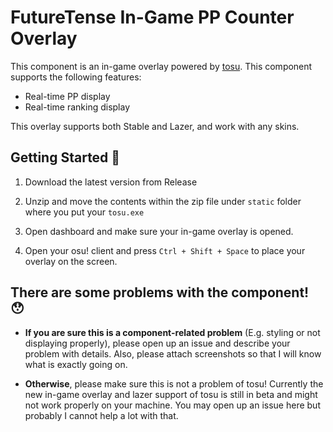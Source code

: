 # FutureTense In-Game PP Counter Overlay

This component is an in-game overlay powered by [tosu](https://github.com/tosuapp/tosu). This component supports the following features:

- Real-time PP display
- Real-time ranking display

This overlay supports both Stable and Lazer, and work with any skins.

## Getting Started 🚀

1. Download the latest version from Release

2. Unzip and move the contents within the zip file under `static` folder where you put your `tosu.exe`

3. Open dashboard and make sure your in-game overlay is opened.

4. Open your osu! client and press `Ctrl + Shift + Space` to place your overlay on the screen.

## There are some problems with the component! 😯

- **If you are sure this is a component-related problem** (E.g. styling or not displaying properly), please open up an issue and describe your problem with details. Also, please attach screenshots so that I will know what is exactly going on.

- **Otherwise**, please make sure this is not a problem of tosu! Currently the new in-game overlay and lazer support of tosu is still in beta and might not work properly on your machine. You may open up an issue here but probably I cannot help a lot with that.